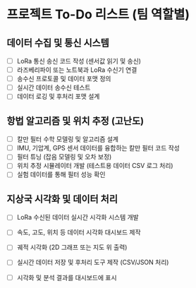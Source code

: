 # 프로젝트 To-Do 리스트 (팀 역할별)

## 데이터 수집 및 통신 시스템 
- [ ] LoRa 통신 송신 코드 작성 (센서값 읽기 및 송신)
- [ ] 라즈베리파이 또는 노트북과 LoRa 수신기 연결
- [ ] 송수신 프로토콜 및 데이터 포맷 정의
- [ ] 실시간 데이터 송수신 테스트
- [ ] 데이터 로깅 및 후처리 포맷 설계

## 항법 알고리즘 및 위치 추정 (고난도)
- [ ] 칼만 필터 수학 모델링 및 알고리즘 설계
- [ ] IMU, 기압계, GPS 센서 데이터를 융합하는 칼만 필터 코드 작성
- [ ] 필터 튜닝 (잡음 모델링 및 오차 보정)
- [ ] 위치 추정 시뮬레이터 개발 (테스트용 데이터 CSV 로그 처리)
- [ ] 실험 데이터를 통해 필터 성능 확인

## 지상국 시각화 및 데이터 처리
- [ ] LoRa 수신된 데이터 실시간 시각화 시스템 개발
- [ ] 속도, 고도, 위치 등 데이터 시각화 대시보드 제작
- [ ] 궤적 시각화 (2D 그래프 또는 지도 위 출력)
- [ ] 실시간 데이터 저장 및 후처리 도구 제작 (CSV/JSON 처리)
- [ ] 시각화 및 분석 결과를 대시보드에 표시

